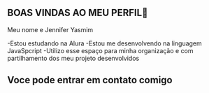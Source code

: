 ## BOAS VINDAS AO MEU PERFIL🎀

Meu nome e Jennifer Yasmim

-Estou estudando na Alura
-Estou me desenvolvendo na linguagem JavaSpcript
-Utilizo esse espaço para minha organização e com partilhamento dos meu projeto desenvolvidos

## Voce pode entrar em contato comigo
